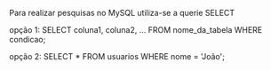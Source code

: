Para realizar pesquisas no MySQL utiliza-se a querie SELECT

opção 1:
SELECT coluna1, coluna2, ... FROM nome_da_tabela WHERE condicao;

opção 2: 
SELECT * FROM usuarios WHERE nome = 'João';
